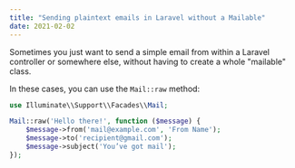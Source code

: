 ```yaml
---
title: "Sending plaintext emails in Laravel without a Mailable"
date: 2021-02-02
---
```

Sometimes you just want to send a simple email from within a Laravel controller or somewhere else, without having to create a whole "mailable" class.

In these cases, you can use the `Mail::raw` method:

```php
use Illuminate\\Support\\Facades\\Mail;

Mail::raw('Hello there!', function ($message) {
    $message->from('mail@example.com', 'From Name');
    $message->to('recipient@gmail.com');
    $message->subject('You’ve got mail');
});
```
